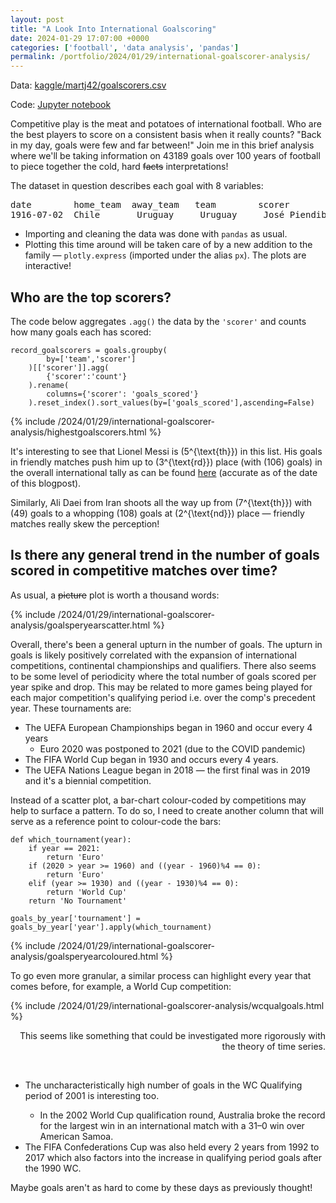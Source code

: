 ```yaml
---
layout: post
title: "A Look Into International Goalscoring"
date: 2024-01-29 17:07:00 +0000
categories: ['football', 'data analysis', 'pandas']
permalink: /portfolio/2024/01/29/international-goalscorer-analysis/
---
```


<p class="date">Data: <a href="https://www.kaggle.com/datasets/martj42/international-football-results-from-1872-to-2017">kaggle/martj42/goalscorers.csv</a></p>
<p class="date">Code: <a href="https://github.com/kbenyattou/kbenyattou.github.io/blob/main/2024/2024-01-29-international-goalscorer-analysis.ipynb">Jupyter notebook</a></p>

Competitive play is the meat and potatoes of international football. Who are the best players to score on a consistent basis when it really counts? "Back in my day, goals were few and far between!" Join me in this brief analysis where we'll be taking information on 43189 goals over 100 years of football to piece together the cold, hard <del>facts</del> interpretations!

The dataset in question describes each goal with 8 variables:

<pre>date        home_team	away_team   team        scorer              minute	own_goal    penalty
1916-07-02  Chile       Uruguay     Uruguay     José Piendibene     44.0	False       False
</pre>

<ul>
    <li>Importing and cleaning the data was done with <code>pandas</code> as usual.</li>
    <li>Plotting this time around will be taken care of by a new addition to the family — <code>plotly.express</code> (imported under the alias <code>px</code>). The plots are interactive!</li>
</ul>

<h2>Who are the top scorers?</h2>

The code below aggregates <code>.agg()</code> the data by the <code>'scorer'</code> and counts how many goals each has scored:

<pre><code class="language-python">record_goalscorers = goals.groupby(
        by=['team','scorer']
    )[['scorer']].agg(
        {'scorer':'count'}
    ).rename(
        columns={'scorer': 'goals_scored'}
    ).reset_index().sort_values(by=['goals_scored'],ascending=False)</code></pre>

{% include /2024/01/29/international-goalscorer-analysis/highestgoalscorers.html %}

It's interesting to see that Lionel Messi is \(5^{\text{th}}\) in this list. His goals in friendly matches push him up to \(3^{\text{rd}}\) place (with \(106\) goals) in the overall international tally as can be found <a href="https://en.wikipedia.org/wiki/List_of_top_international_men%27s_football_goal_scorers_by_country">here</a> (accurate as of the date of this blogpost).

Similarly, Ali Daei from Iran shoots all the way up from \(7^{\text{th}}\) with \(49\) goals to a whopping \(108\) goals at \(2^{\text{nd}}\) place — friendly matches really skew the perception!

<h2>Is there any general trend in the number of goals scored in competitive matches over time?</h2>

As usual, a <del>picture</del> plot is worth a thousand words:

{% include /2024/01/29/international-goalscorer-analysis/goalsperyearscatter.html %}

Overall, there's been a general upturn in the number of goals. The upturn in goals is likely positively correlated with the expansion of international competitions, continental championships and qualifiers. There also seems to be some level of periodicity where the total number of goals scored per year spike and drop. This may be related to more games being played for each major competition's qualifying period i.e. over the comp's precedent year. These tournaments are:

<ul>
    <li>The UEFA European Championships began in 1960 and occur every 4 years
        <ul>
            <li>Euro 2020 was postponed to 2021 (due to the COVID pandemic)</li>
        </ul>
    </li>
    <li> The FIFA World Cup began in 1930 and occurs every 4 years.</li>
    <li>The UEFA Nations League began in 2018 — the first final was in 2019 and it's a biennial competition.</li>
</ul>

Instead of a scatter plot, a  bar-chart colour-coded by competitions may help to surface a pattern. To do so, I need to create another column that will serve as a reference point to colour-code the bars:

<pre><code class="language-python">def which_tournament(year):
    if year == 2021:
        return 'Euro'
    if (2020 > year >= 1960) and ((year - 1960)%4 == 0):
        return 'Euro'
    elif (year >= 1930) and ((year - 1930)%4 == 0):
        return 'World Cup'
    return 'No Tournament'

goals_by_year['tournament'] = goals_by_year['year'].apply(which_tournament)</code></pre>

{% include /2024/01/29/international-goalscorer-analysis/goalsperyearcoloured.html %}

To go even more granular, a similar process can highlight every year that comes before, for example, a World Cup competition:

{% include /2024/01/29/international-goalscorer-analysis/wcqualgoals.html %}

<p style="text-align:right;"><span class="warning">This seems like something that could be investigated more rigorously with the theory of time series.</span></p><br>

<ul>
    <li>The uncharacteristically high number of goals in the WC Qualifying period of 2001 is interesting too.</li>
    <ul>
        <li>In the 2002 World Cup qualification round, Australia broke the record for the largest win in an international match with a 31–0 win over American Samoa.</li>
    </ul>
    <li>The FIFA Confederations Cup was also held every 2 years from 1992 to 2017 which also factors into the increase in qualifying period goals after the 1990 WC.</li>
</ul>

Maybe goals aren't as hard to come by these days as previously thought!